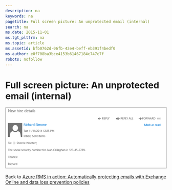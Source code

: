 ```yaml
---
description: na
keywords: na
pagetitle: Full screen picture: An unprotected email (internal)
search: na
ms.date: 2015-11-01
ms.tgt_pltfrm: na
ms.topic: article
ms.assetid: bfb0762d-06fb-42e4-beff-eb391f4bedf0
ms.author: e8f708ba3bce4153b61467184c747c7f
robots: nofollow
---
```

# Full screen picture: An unprotected email (internal)
![](../Image/AzRMS_DLPUnprotectedEmail.png)

Back to [Azure RMS in action: Automatically protecting emails with Exchange Online and data loss prevention policies](http://technet.microsoft.com/library/jj585026.aspx#BKMK_Example_DLP)

